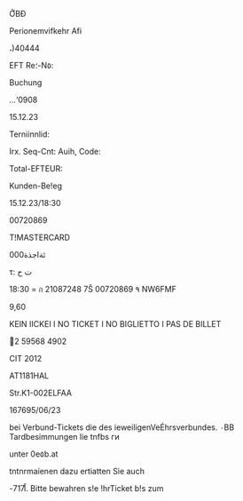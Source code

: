 ỠBĐ

Perionemvifkehr Afi

،)40444

EFT Re؛-N٥:

Buchung

*...*‘0908

15.12.23

Terniinnlid:

Irx. Seq-Cnt:
Auih, Code:

Total-EFTEUR:

Kunden-Be!eg

15.12.23/18:30

00720869

T!MASTERCARD

000ئةاجذة

τ:
ت
ح

18:30 =
ก
21087248
7Š
00720869 ٩
NW6FMF

9,60

KEIN IICKEI ا NO TICKET ا NO BIGLIETTO ا PAS DE BILLET

2 59568 4902

CIT 2012

AT1181HAL

Str.K1-002ELFAA

167695/06/23

bei Verbund-Tickets die des ieweiligenVeÉhrsverbundes.
٠ΒΒ Tardbesimmungen lie tnfbs ги

unter 0e٥b.at

tntnrmaíenen dazu ertiatten Sie auch

-اً717. Bitte bewahren s!e !hrTicket b!s zum

